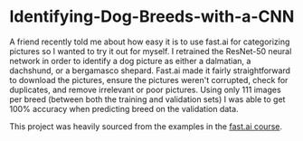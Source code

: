 # Identifying-Dog-Breeds-with-a-CNN

A friend recently told me about how easy it is to use fast.ai for categorizing pictures so I wanted to try it out for myself. I retrained the ResNet-50 neural network in order to identify a dog picture as either a dalmatian, a dachshund, or a bergamasco shepard. Fast.ai made it fairly straightforward to download the pictures, ensure the pictures weren't corrupted, check for duplicates, and remove irrelevant or poor pictures. Using only 111 images per breed (between both the training and validation sets) I was able to get 100% accuracy when predicting breed on the validation data. 

This project was heavily sourced from the examples in the [fast.ai course](https://course.fast.ai/videos/?lesson=2).
